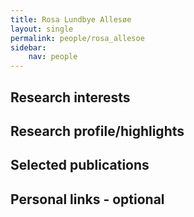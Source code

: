 ```yaml
---
title: Rosa Lundbye Allesøe
layout: single
permalink: people/rosa_allesoe
sidebar:
    nav: people
---
```




## Research interests


## Research profile/highlights

## Selected publications

## Personal links - optional